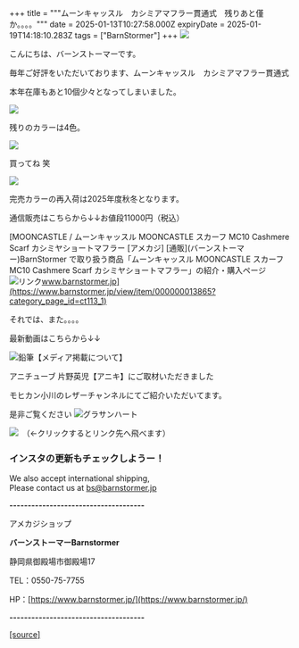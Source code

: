 +++
title = """ムーンキャッスル　カシミアマフラー貫通式　残りあと僅か。。。。"""
date = 2025-01-13T10:27:58.000Z
expiryDate = 2025-01-19T14:18:10.283Z
tags = ["BarnStormer"]
+++
[![](https://stat.ameba.jp/user_images/20231023/16/barnstormer-go/b2/03/p/o0420015015354743273.png)](https://ameblo.jp/barnstormer-go/entry-12825670498.html)

こんにちは、バーンストーマーです。

毎年ご好評をいただいております、ムーンキャッスル　カシミアマフラー貫通式

本年在庫もあと10個少々となってしまいました。

[![](https://stat.ameba.jp/user_images/20250113/17/barnstormer-go/b7/e3/j/o0467070115532762227.jpg)](https://stat.ameba.jp/user_images/20250113/17/barnstormer-go/b7/e3/j/o0467070115532762227.jpg)

残りのカラーは4色。

[![](https://stat.ameba.jp/user_images/20250113/17/barnstormer-go/d3/d5/j/o0466070015532762319.jpg)](https://stat.ameba.jp/user_images/20250113/17/barnstormer-go/d3/d5/j/o0466070015532762319.jpg)

買ってね 笑

[![](https://stat.ameba.jp/user_images/20250113/17/barnstormer-go/2c/bb/j/o0466070015532762431.jpg)](https://stat.ameba.jp/user_images/20250113/17/barnstormer-go/2c/bb/j/o0466070015532762431.jpg)

完売カラーの再入荷は2025年度秋冬となります。

通信販売はこちらから↓↓お値段11000円（税込）

[MOONCASTLE / ムーンキャッスル MOONCASTLE スカーフ MC10 Cashmere Scarf カシミヤショートマフラー \[アメカジ\] \[通販\](バーンストーマー)BarnStormer で取り扱う商品「ムーンキャッスル MOONCASTLE スカーフ MC10 Cashmere Scarf カシミヤショートマフラー」の紹介・購入ページ![リンク](https://c.stat100.ameba.jp/ameblo/symbols/v3.20.0/svg/gray/editor_link.svg)www.barnstormer.jp](https://www.barnstormer.jp/view/item/000000013865?category_page_id=ct113_1)

それでは、また。。。。

最新動画はこちらから↓↓

![鉛筆](https://stat100.ameba.jp/blog/ucs/img/char/char3/519.png)【メディア掲載について】

アニチューブ 片野英児【アニキ】にご取材いただきました

モヒカン小川のレザーチャンネルにてご紹介いただいてます。

是非ご覧ください ![グラサンハート](https://stat100.ameba.jp/blog/ucs/img/char/char3/148.png)

[![](https://stat.ameba.jp/user_images/20230412/16/barnstormer-go/6a/23/p/o0108010815269242493.png)](https://www.instagram.com/barnstormer_daily/)　（←クリックするとリンク先へ飛べます）

### インスタの更新もチェックしようー！

We also accept international shipping,  
Please contact us at bs@barnstormer.jp

**\-------------------------------------**

アメカジショップ

**バーンストーマーBarnstormer**

静岡県御殿場市御殿場17

TEL：0550-75-7755

HP：[https://www.barnstormer.jp/](https://www.barnstormer.jp/)

**\-------------------------------------**

[[source]](https://ameblo.jp/barnstormer-go/entry-12882310435.html)
